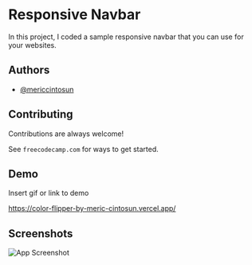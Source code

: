 
# Responsive Navbar

In this project, I coded a sample responsive navbar that you can use for your websites. 

## Authors

- [@mericcintosun](https://github.com/mericcintosun)

## Contributing

Contributions are always welcome!

See `freecodecamp.com` for ways to get started.


## Demo

Insert gif or link to demo

https://color-flipper-by-meric-cintosun.vercel.app/
## Screenshots

![App Screenshot](https://r.resimlink.com/D4zgKJb.png)

